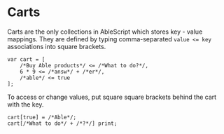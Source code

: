 # Carts
Carts are the only collections in AbleScript which stores key - value mappings. They are defined by typing comma-separated `value <= key` associations into square brackets.

```ablescript
var cart = [
    /*Buy Able products*/ <= /*What to do?*/,
    6 * 9 <= /*answ*/ + /*er*/,
    /*able*/ <= true
];
```

To access or change values, put square square brackets behind the cart with the key.

```ablescript
cart[true] = /*Able*/;
cart[/*What to do*/ + /*?*/] print;
```